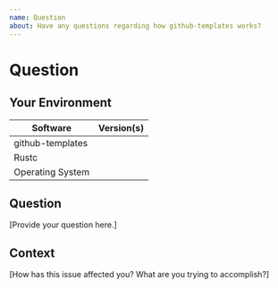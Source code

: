 ```yaml
---
name: Question
about: Have any questions regarding how github-templates works?
---
```


# Question
## Your Environment
| Software         | Version(s) |
| ---------------- | ---------- |
| github-templates      |
| Rustc            |
| Operating System |

## Question
[Provide your question here.]

## Context
[How has this issue affected you? What are you trying to accomplish?]
